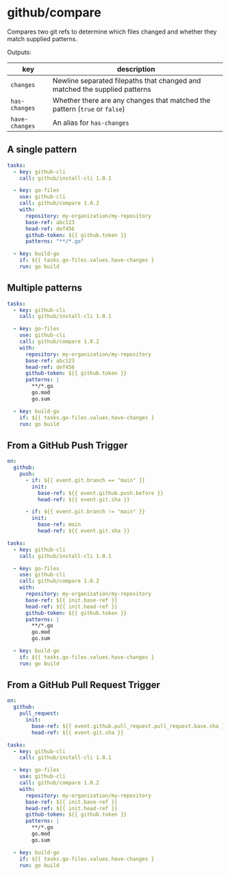 # github/compare

Compares two git refs to determine which files changed and whether they match supplied patterns.

Outputs:

| key | description |
|----|----|
| `changes` | Newline separated filepaths that changed and matched the supplied patterns |
| `has-changes` | Whether there are any changes that matched the pattern (`true` or `false`) |
| `have-changes` | An alias for `has-changes` |

## A single pattern

```yaml
tasks:
  - key: github-cli
    call: github/install-cli 1.0.1

  - key: go-files
    use: github-cli
    call: github/compare 1.0.2
    with:
      repository: my-organization/my-repository
      base-ref: abc123
      head-ref: def456
      github-token: ${{ github.token }}
      patterns: "**/*.go"

  - key: build-go
    if: ${{ tasks.go-files.values.have-changes }
    run: go build
```

## Multiple patterns

```yaml
tasks:
  - key: github-cli
    call: github/install-cli 1.0.1

  - key: go-files
    use: github-cli
    call: github/compare 1.0.2
    with:
      repository: my-organization/my-repository
      base-ref: abc123
      head-ref: def456
      github-token: ${{ github.token }}
      patterns: |
        **/*.go
        go.mod
        go.sum

  - key: build-go
    if: ${{ tasks.go-files.values.have-changes }
    run: go build
```

## From a GitHub Push Trigger

```yaml
on:
  github:
    push:
      - if: ${{ event.git.branch == "main" }}
        init:
          base-ref: ${{ event.github.push.before }}
          head-ref: ${{ event.git.sha }}

      - if: ${{ event.git.branch != "main" }}
        init:
          base-ref: main
          head-ref: ${{ event.git.sha }}

tasks:
  - key: github-cli
    call: github/install-cli 1.0.1

  - key: go-files
    use: github-cli
    call: github/compare 1.0.2
    with:
      repository: my-organization/my-repository
      base-ref: ${{ init.base-ref }}
      head-ref: ${{ init.head-ref }}
      github-token: ${{ github.token }}
      patterns: |
        **/*.go
        go.mod
        go.sum

  - key: build-go
    if: ${{ tasks.go-files.values.have-changes }
    run: go build
```

## From a GitHub Pull Request Trigger

```yaml
on:
  github:
    pull_request:
      init:
        base-ref: ${{ event.github.pull_request.pull_request.base.sha }}
        head-ref: ${{ event.git.sha }}

tasks:
  - key: github-cli
    call: github/install-cli 1.0.1

  - key: go-files
    use: github-cli
    call: github/compare 1.0.2
    with:
      repository: my-organization/my-repository
      base-ref: ${{ init.base-ref }}
      head-ref: ${{ init.head-ref }}
      github-token: ${{ github.token }}
      patterns: |
        **/*.go
        go.mod
        go.sum

  - key: build-go
    if: ${{ tasks.go-files.values.have-changes }
    run: go build
```
